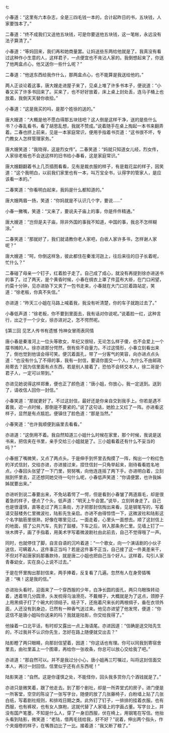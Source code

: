     七 

   小春道：“这里有六本杂志，全是三四毛钱一本的，合计起昨日的书，五块钱，人家要蚀本了。”

   二春道：“终不成我们又送他五块钱，可是你要送他五块钱，这一笔帐，永远没有法子算清了。”

   小春道：“等妈回来，我们再和她商量罢。让妈送些东两给他就是了。我真没有看过这种作小生意的人，这样君子，一点便宜也不肯沾人家的。我倒想起来了，你送了他两盒点心，他又送你一些什么呢？”

   二春道：“他送东西给我作什么，那两盒点心，也不能算是我送给他的。”

   两人正谈论着这事，唐大嫂走进屋子来了，见桌上堆了许多书本子，便说道：“小春又买了许多书回来了。买来了，也不好好放着，床上桌上封处丢，连马子桶上也放着，我倒天天替你收拾。”

   小春道：“这是我买的吗，是那个姓徐的送的。”

   唐大嫂道：“大概是他不愿白得那五块钱吧？这人倒是这样干净，送的是些什么书？小春乱看书，看了胡思乱想，我就不赞成。”说着随手在桌上掏起一本书来翻弄着。二春也挤上前来，见是一本家庭常识，便用手指着书页道：“这书很不坏，专门教女人怎样管理家务。”

   唐大嫂笑道：“我晓得，这是烈女传”。二春笑道：“妈就只知道女儿经，烈女传，人家徐老板也不会送这样的旧书给小春看，这是家庭常识。”

   唐大嫂翻翻着书上几页插图看看，见有是裁衣服的样子，有是栽花盆的样子，因笑道：“这个我明白，以前我们家里也有一本，叫万宝全书，认得字的管家人，是应该看一本的。”

   二春笑道：“你看明白起来，我妈是什么都知道的。”

   唐大嫂两眉一扬，笑道：“你妈就是不认识几个字，要说……”

   小春一撇嘴，笑道：“又来了，要说夫子庙上的事，你是件件精通。”

   唐大嫂道：“岂但是夫子庙，除非外国的事我不知道，中国的事，我总不怎样糊涂。”

   二春笑道：“那就好了，我们就请教你老人家吧，白收人家许多书，怎样谢人家呢？”

   唐大嫂道：“呵，你倒这样急，彼此都住在秦淮河迦上，往后来往的日子长着呢，忙什么？”

   二春碰了母亲一个钉子，红着脸子走了。自己成了成心，就没有再提到徐亦进送书的事了。过了两天，是个黄昏时候，小春在绸衣上罩了件蓝布大褂，在门口闲望，约莫十分钟，见亦进胁下又夹了一包书走来，小春就在大门口拦着路站定，笑道：“徐老板，你真不失信。”

   亦进道：“昨天三小姐在马路上喊着我，我没有听清楚，你的车子就跑过去了。”

   小春低声道：“徐老板，你不要到里面去，我有话对你说呢。”说着脸一红，这种言行，出之于一个少女，徐亦进对之，怎不愕然呢。

   §第三回 见艺人传书有遗憾 怜神女冒雨表同情

   唐小春是秦淮河上一位头等歌女，年纪又很轻，无论怎么样子傻，也不会爱上一个摆书摊的人。徐亦进那分愕然，倒有些不自量力。不过这情形，小春立刻看出来了，倒也觉到他误会得可笑。便沉着面孔，带了一分客气的笑容，向亦进点点头道：“也没有什么了不得的事，我有一封信，要请你面交一个人，为什么不由邮政局寄去？因为信里面有点东西，若是别人接着了，恐怕不会转交本人，徐二哥是个君子人，一定可以带到。”

   亦进见她说得这样郑重，便也正了颜色道：“唐小姐，你放心，我一定送到。送到了，请收信人回你一封信。”

   小春笑道：“那就更好了。不过这封信，最好还是你亲自交到我手上。你若是遇不着我，迟一点时候，那倒是不要紧的。”说了这句话，她脸上又红了一阵。亦进看这样子，显然是有点尴尬。便镇住了脸色道：“那是当然。”

   小春笑道：“也许我顺便到庙里去看看。”

   亦进道：“这倒用不着。我自然知道三小姐什么时候在家里，那个时候，我说是送书来，把信夹在书里，亲手交给三小姐就是了。三小姐看着还有什么不妥当的吗？”

   小春抿了嘴微笑，又点了两点头。于是伸手到怀里去掏摸了一阵，掏出一个粉红色的洋式信封，交给亦进，亦进接过来，捏住信封一只角举起来，刚待看看姓名地点，小春回头张望了一下门里，努努嘴，向他连连摇了两下手。亦进明白着，立刻揣到怀里去，正还想同她交待一句什么呢，小春低声笑道：“你请便罢，也许我姊姊就要出来。”

   亦进听到说二春要出来，不免站着愕了一愕，但是看到小春皱了两道眉毛，却是很着急的样子，便点了个头，低声道：“明天上午会罢。”说毕，立刻转身走了。自己也是很谨慎，直等走过了两三条街，方才把那封信掏出来看，见是钢笔写的，写着请交鼓楼务仁里微波社，陆影先生亲启。亦进不由得惊悟一下，这微波社和陆影这个名字脑筋里很熟，好像在哪里见过。一面走着，心里头一面想去。顺了这封信上的地面，搭了公共汽车，先到了鼓楼，下车之后，转入那条务仁里。见墙上钉了一块木牌子，画了手指着，用美术字写着微波剧社由此前去，自己不觉得哦了一声。

   同时，也就停住了脚，自言自语的沉吟着道：“一个歌女，向一个演话剧的小伙子送信，可瞒着人，这件事正当吗？若是这件事不正当，自己接了这一件美差来干，不但对不起唐家妈那番款待，就是唐二小姐也把自己当个好人。这样着，勾引人家青春幼女，实在良心上说不过去。”

   于是在怀里掏出那封信来，两手捧着，反复看了几遍。忽然有人在身旁插嘴道：“咦！这是我的信。”

   亦进抬头看时，迎面来了一个穿西服的少年，白净长圆的面孔，两只乌眼珠转动着，透着带几分圆滑，头发梳得乌油滑亮，不戴帽子，大概就是为了这点，颈脖子上用黑绸子打了个碗大的领结子。结子下，还拖着尺来长的两根绸子，垂在衣领外面，人还没有到身边，已然有一种香气送过来。他见亦进望了他发愕，便道：“你这信不是唐小姐叫你送来的吗？我就是陆影，你交给我得了。”

   他操着一口北平话，有时却又露出一点上海语尾。亦进因道：“信确是送交陆先生的，不过我并不认识你先生，怎好在路上随便就交出去？”

   陆影瞪了两只眼睛，向那封信望着，因道：“你这话也有理。你可以同我到寄宿舍里去，由社里盖上一个图章，再给你一张收条，你总可以放心交给我了吧。”

   亦进道：“那自然可以。并不是我过分小心，唐小姐再三叮嘱过，叫将这封信面交本人，再讨一封回信，信里似乎还有点东西呢！”

   陆影笑道：“自然。这是你谨慎之处，不能怪你，回头我多赏你几个酒钱就是了。”

   亦进只是微笑着，跟了他走去。到了那个剧社，却是一所弄堂式的房子，进门便是一所客堂，空空的陈设了一张写字台，随便的放了几张藤椅子，白粉墙上贴了几张白纸，写着剧社规则，和排戏日期之类。此外钉了钉子，一排排的挂着衣服。也有西服，也有裤衩，也有女人旗袍，这就代替了人家墙上的字画占董。写字台上，并没有国产笔墨，不知是什么人，穿了一身旧西服，伏在椅上，用钢笔在写信。他抬头看到陆影，微笑道：“老陆，借两毛钱给我，好不好？”说着，伸出两个指头，作个夹烟卷的样子，在嘴唇边比了一比。接着道：“我又断了粮了。”


